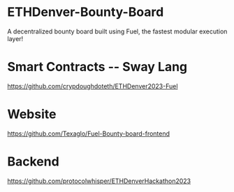 # ETHDenver-Bounty-Board

A decentralized bounty board built using Fuel, the fastest modular execution layer!

# Smart Contracts -- Sway Lang

https://github.com/crypdoughdoteth/ETHDenver2023-Fuel


# Website

https://github.com/Texaglo/Fuel-Bounty-board-frontend


# Backend

https://github.com/protocolwhisper/ETHDenverHackathon2023
